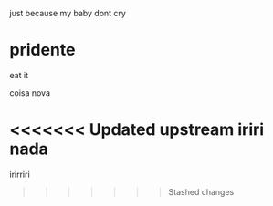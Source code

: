 just because my baby dont cry


# pridente
 eat it

coisa nova


<<<<<<< Updated upstream
iriri nada
=======
irirriri
>>>>>>> Stashed changes
